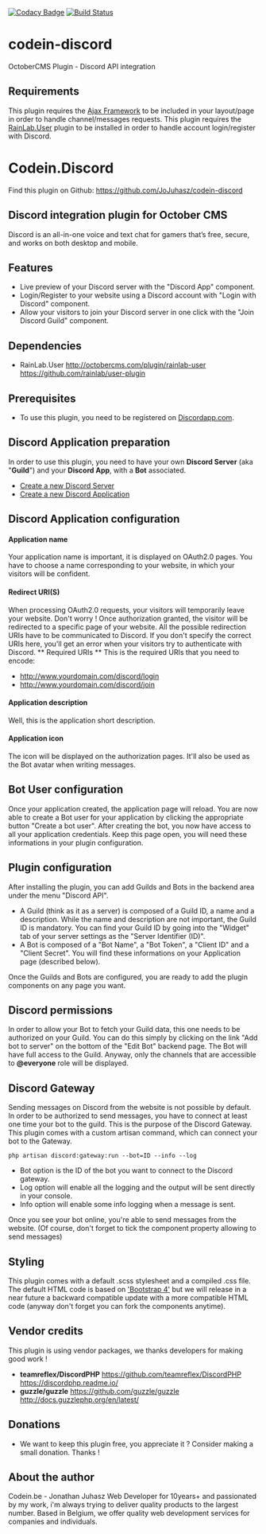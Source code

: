 [![Codacy Badge](https://api.codacy.com/project/badge/Grade/da390af857bc4932af0cd5f93ef8fbdb)](https://www.codacy.com/app/JoJuhasz/codein-discord?utm_source=github.com&utm_medium=referral&utm_content=JoJuhasz/codein-discord&utm_campaign=badger)
[![Build Status](https://travis-ci.org/JoJuhasz/codein-discord.svg?branch=master)](https://travis-ci.org/JoJuhasz/codein-discord)

# codein-discord
OctoberCMS Plugin - Discord API integration

## Requirements
This plugin requires the [Ajax Framework](https://octobercms.com/docs/cms/ajax) to be included in your layout/page in order to handle channel/messages requests.
This plugin requires the [RainLab.User](https://octobercms.com/docs/cms/ajax) plugin to be installed in order to handle account login/register with Discord.

# Codein.Discord
Find this plugin on Github: https://github.com/JoJuhasz/codein-discord
## Discord integration plugin for October CMS
Discord is an all-in-one voice and text chat for gamers that’s free, secure, and works on both desktop and mobile.
## Features
* Live preview of your Discord server with the "Discord App" component.
* Login/Register to your website using a Discord account with "Login with Discord" component.
* Allow your visitors to join your Discord server in one click with the "Join Discord Guild" component.

## Dependencies
* RainLab.User http://octobercms.com/plugin/rainlab-user https://github.com/rainlab/user-plugin

## Prerequisites
* To use this plugin, you need to be registered on [Discordapp.com](https://discordapp.com/register).


## Discord Application preparation
In order to use this plugin, you need to have your own **Discord Server** (aka "**Guild**") and your **Discord App**, with a **Bot** associated.

* [Create a new Discord Server](https://support.discordapp.com/hc/en-us/articles/204849977-How-do-I-create-a-server-)
* [Create a new Discord Application](https://discordapp.com/developers/applications/me/create)

## Discord Application configuration
#### Application name
Your application name is important, it is displayed on OAuth2.0 pages.
You have to choose a name corresponding to your website, in which your visitors will be confident.
#### Redirect URI(S)
When processing OAuth2.0 requests, your visitors will temporarily leave your website.
Don't worry ! Once authorization granted, the visitor will be redirected to a specific page of your website.
All the possible redirection URIs have to be communicated to Discord. If you don't specify the correct URIs here, you'll get an error when your visitors try to authenticate with Discord.
** Required URIs **
This is the required URIs that you need to encode:
* http://www.yourdomain.com/discord/login
* http://www.yourdomain.com/discord/join

#### Application description
Well, this is the application short description.
#### Application icon
The icon will be displayed on the authorization pages.
It'll also be used as the Bot avatar when writing messages.
## Bot User configuration
Once your application created, the application page will reload.
You are now able to create a Bot user for your application by clicking the appropriate button "Create a bot user".
After creating the bot, you now have access to all your application credentials.
Keep this page open, you will need these informations in your plugin configuration.

## Plugin configuration
After installing the plugin, you can add Guilds and Bots in the backend area under the menu "Discord API".

* A Guild (think as it as a server) is composed of a Guild ID, a name and a description.
While the name and description are not important, the Guild ID is mandatory. You can find your Guild ID by going into the "Widget" tab of your server settings as the "Server Identifier (ID)".
* A Bot is composed of a "Bot Name", a "Bot Token", a "Client ID" and a "Client Secret".
You will find these informations on your Application page (described below).

Once the Guilds and Bots are configured, you are ready to add the plugin components on any page you want.

## Discord permissions
In order to allow your Bot to fetch your Guild data, this one needs to be authorized on your Guild.
You can do this simply by clicking on the link "Add bot to server" on the bottom of the "Edit Bot" backend page.
The Bot will have full access to the Guild.
Anyway, only the channels that are accessible to **@everyone** role will be displayed.

## Discord Gateway
Sending messages on Discord from the website is not possible by default.
In order to be authorized to send messages, you have to connect at least one time your bot to the guild.
This is the purpose of the Discord Gateway. This plugin comes with a custom artisan command, which can connect your bot to the Gateway.
~~~
php artisan discord:gateway:run --bot=ID --info --log
~~~
* Bot option is the ID of the bot you want to connect to the Discord gateway.
* Log option will enable all the logging and the output will be sent directly in your console.
* Info option will enable some info logging when a message is sent.

Once you see your bot online, you're able to send messages from the website.
(Of course, don't forget to tick the component property allowing to send messages)

## Styling
This plugin comes with a default .scss stylesheet and a compiled .css file.
The default HTML code is based on ['Bootstrap 4'](https://v4-alpha.getbootstrap.com/) but we will release in a near future a backward compatible update with a more compatible HTML code (anyway don't forget you can fork the components anytime).

## Vendor credits
This plugin is using vendor packages, we thanks developers for making good work !
* **teamreflex/DiscordPHP** https://github.com/teamreflex/DiscordPHP https://discordphp.readme.io/
* **guzzle/guzzle** https://github.com/guzzle/guzzle http://docs.guzzlephp.org/en/latest/

## Donations
* We want to keep this plugin free, you appreciate it ? Consider making a small donation. Thanks !

## About the author
Codein.be - Jonathan Juhasz
Web Developer for 10years+ and passionated by my work, i'm always trying to deliver quality products to the largest number.
Based in Belgium, we offer quality web development services for companies and individuals.